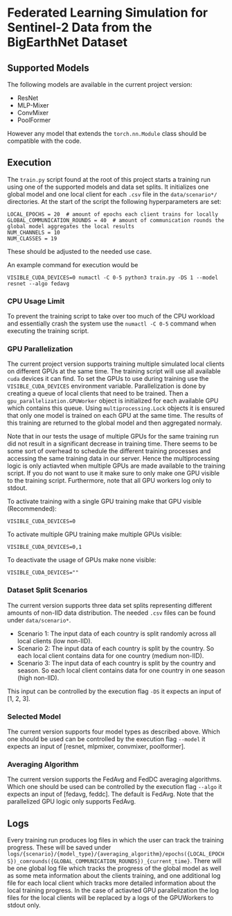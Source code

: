 # Federated Learning Simulation for Sentinel-2 Data from the BigEarthNet Dataset

## Supported Models

The following models are available in the current project version:

<!-- TODO: add paper links for each model type -->

- ResNet
- MLP-Mixer
- ConvMixer
- PoolFormer

However any model that extends the `torch.nn.Module` class should be compatible with the code.

## Execution

The `train.py` script found at the root of this project starts a training run using one of the supported models and data set splits. It initializes one global model and one local client for each `.csv` file in the `data/scenario*/` directories. At the start of the script the following hyperparameters are set:

```
LOCAL_EPOCHS = 20  # amount of epochs each client trains for locally
GLOBAL_COMMUNICATION_ROUNDS = 40  # amount of communication rounds the global model aggregates the local results
NUM_CHANNELS = 10
NUM_CLASSES = 19
```

These should be adjusted to the needed use case.

An example command for execution would be

```
VISIBLE_CUDA_DEVICES=0 numactl -C 0-5 python3 train.py -DS 1 --model resnet --algo fedavg
```

### CPU Usage Limit

To prevent the training script to take over too much of the CPU workload and essentially crash the system use the `numactl -C 0-5` command when executing the training script.

### GPU Parallelization

The current project version supports training multiple simulated local clients on different GPUs at the same time. The training script will use all available `cuda` devices it can find. To set the GPUs to use during training use the `VISIBLE_CUDA_DEVICES` environment variable. Parallelization is done by creating a queue of local clients that need to be trained. Then a `gpu_parallelization.GPUWorker` object is initialized for each available GPU which contains this queue. Using `multiprocessing.Lock` objects it is ensured that only one model is trained on each GPU at the same time. The results of this training are returned to the global model and then aggregated normaly.

Note that in our tests the usage of multiple GPUs for the same training run did not result in a significant decrease in training time. There seems to be some sort of overhead to schedule the different training processes and accessing the same training data in our server. Hence the multiprocessing logic is only actiavted when multiple GPUs are made available to the training script. If you do not want to use it make sure to only make one GPU visible to the training script. Furthermore, note that all GPU workers log only to stdout.

To activate training with a single GPU training make that GPU visible (Recommended):

```
VISIBLE_CUDA_DEVICES=0
```

To activate multiple GPU training make multiple GPUs visible:

```
VISIBLE_CUDA_DEVICES=0,1
```

To deactivate the usage of GPUs make none visible:

```
VISIBLE_CUDA_DEVICES=""
```

### Dataset Split Scenarios

The current version supports three data set splits representing different amounts of non-IID data distribution. The needed `.csv` files can be found under `data/scenario*`.

- Scenario 1: The input data of each country is split randomly across all local clients (low non-IID).
- Scenario 2: The input data of each country is split by the country. So each local client contains data for one country (medium non-IID).
- Scenario 3: The input data of each country is split by the country and season. So each local client contains data for one country in one season (high non-IID).

This input can be controlled by the execution flag `-DS` it expects an input of [1, 2, 3].

### Selected Model

The current version supports four model types as described above. Which one should be used can be controlled by the execution flag `--model` it expects an input of [resnet, mlpmixer, convmixer, poolformer].

### Averaging Algorithm

The current version supports the FedAvg and FedDC averaging algorithms. Which one should be used can be controlled by the execution flag `--algo` it expects an input of [fedavg, feddc]. The default is FedAvg. Note that the parallelized GPU logic only supports FedAvg.

## Logs

Every training run produces log files in which the user can track the training progress. These will be saved under `logs/{scenario}/{model_type}/{averaging_algorithm}/epochs({LOCAL_EPOCHS})_comrounds({GLOBAL_COMMUNICATION_ROUNDS})_{current_time}`. There will be one global log file which tracks the progress of the global model as well as some meta information about the clients training, and one additional log file for each local client which tracks more detailed information about the local training progress. In the case of actiavted GPU parallelization the log files for the local clients will be replaced by a logs of the GPUWorkers to stdout only.
